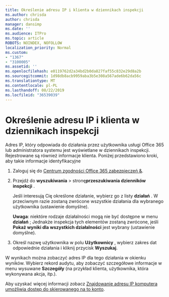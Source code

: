 ```yaml
---
title: Określenie adresu IP i klienta w dziennikach inspekcji
ms.author: chrisda
author: chrisda
manager: dansimp
ms.date: ''
ms.audience: ITPro
ms.topic: article
ROBOTS: NOINDEX, NOFOLLOW
localization_priority: Normal
ms.custom:
- "1367"
- "3100005"
ms.assetid: ''
ms.openlocfilehash: e0119762d2a34bd2b0da827faf55c832e29d8a2b
ms.sourcegitcommit: 1d98db8acb9959aba3b5e308a567ade6b62da56c
ms.translationtype: MT
ms.contentlocale: pl-PL
ms.lasthandoff: 08/22/2019
ms.locfileid: "36539039"
---
```

# <a name="identify-ip-address-and-client-in-audit-logs"></a>Określenie adresu IP i klienta w dziennikach inspekcji

Adres IP, który odpowiada do działania przez użytkownika usługi Office 365 lub administratora systemu jest wyświetlane w dziennikach inspekcji. Rejestrowane są również informacje klienta. Poniżej przedstawiono kroki, aby takie informacje identyfikacyjne

1. Zaloguj się do [Centrum zgodności Office 365 zabezpieczeń &](https://protection.office.com/).

2. Przejdź do **wyszukiwania** > stronę**przeszukiwania dzienników inspekcji** .

   Jeśli interesują Cię określone działanie, wybierz go z listy **działań** . W przeciwnym razie zostaną zwrócone wszystkie działania dla wybranego użytkownika (ustawienie domyślne).

   **Uwaga**: niektóre rodzaje działalności mogą nie być dostępne w menu **działań** ; Jednakże inspekcja tych elementów zostaną zwrócone, jeśli **Pokaż wyniki dla wszystkich działalności** jest wybrany (ustawienie domyślne).

3. Określ nazwę użytkownika w polu **Użytkownicy** , wybierz zakres dat odpowiednie działania i kliknij przycisk **Wyszukaj**.

W wynikach można zobaczyć adres IP dla tego działania w okienku wyników. Wybierz rekord audytu, aby zobaczyć szczegółowe informacje w menu wysuwane **Szczegóły** (na przykład klienta, użytkownika, która wykonywana akcja, itp.).

Aby uzyskać więcej informacji zobacz [Znajdowanie adresu IP komputera umożliwia dostęp do skierowanego na to konto](https://docs.microsoft.com/office365/securitycompliance/auditing-troubleshooting-scenarios#finding-the-ip-address-of-the-computer-used-to-access-a-compromised-account).
